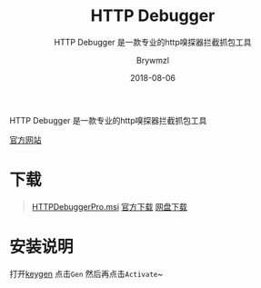 ﻿---
layout:     post
title:      HTTP Debugger
subtitle:   HTTP Debugger 是一款专业的http嗅探器拦截抓包工具
date:       2018-08-06
author:     Brywmzl
header-img: img/httpdebugger/bg.jpg
catalog: true
tags: [HTTP Debugger]
categories: [网络工具]
---
HTTP Debugger 是一款专业的http嗅探器拦截抓包工具

<!--more-->

[官方网站](http://www.httpdebugger.com)  

# 下载
> [HTTPDebuggerPro.msi](https://www.httpdebugger.com/downloads/HTTPDebuggerPro.msi)
> [官方下载](http://www.httpdebugger.com/download_pro.html)
> [网盘下载](https://pan.baidu.com/s/1nLdUcc5CexMQcc0HOaBN8w)

# 安装说明
打开[keygen](https://www.lanzous.com/i1l5ycd) 点击`Gen` 然后再点击`Activate`~
